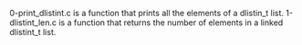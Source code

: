 0-print_dlistint.c is a function that prints all the elements of a dlistin_t list.
1-dlistint_len.c is a function that returns the number of elements in a linked dlistint_t list.
